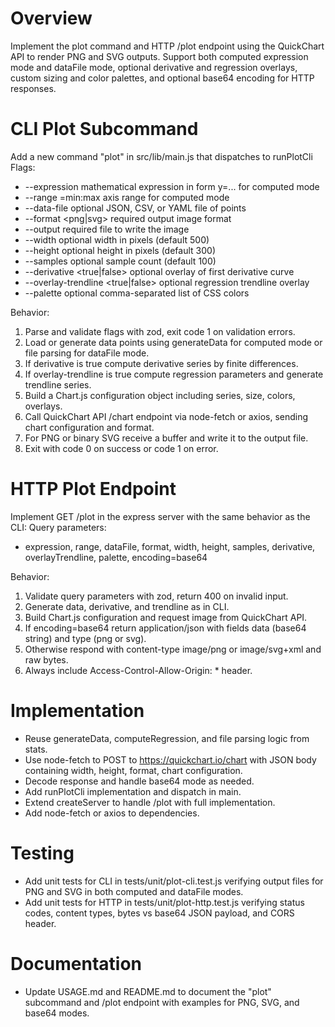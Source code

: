 # Overview
Implement the plot command and HTTP /plot endpoint using the QuickChart API to render PNG and SVG outputs. Support both computed expression mode and dataFile mode, optional derivative and regression overlays, custom sizing and color palettes, and optional base64 encoding for HTTP responses.

# CLI Plot Subcommand
Add a new command "plot" in src/lib/main.js that dispatches to runPlotCli
Flags:
- --expression <function>    mathematical expression in form y=... for computed mode
- --range <axis>=min:max     axis range for computed mode
- --data-file <path>         optional JSON, CSV, or YAML file of points
- --format <png|svg>         required output image format
- --output <path>            required file to write the image
- --width <number>           optional width in pixels (default 500)
- --height <number>          optional height in pixels (default 300)
- --samples <number>         optional sample count (default 100)
- --derivative <true|false>  optional overlay of first derivative curve
- --overlay-trendline <true|false> optional regression trendline overlay
- --palette <colors>         optional comma-separated list of CSS colors

Behavior:
1. Parse and validate flags with zod, exit code 1 on validation errors.
2. Load or generate data points using generateData for computed mode or file parsing for dataFile mode.
3. If derivative is true compute derivative series by finite differences.
4. If overlay-trendline is true compute regression parameters and generate trendline series.
5. Build a Chart.js configuration object including series, size, colors, overlays.
6. Call QuickChart API /chart endpoint via node-fetch or axios, sending chart configuration and format.
7. For PNG or binary SVG receive a buffer and write it to the output file.
8. Exit with code 0 on success or code 1 on error.

# HTTP Plot Endpoint
Implement GET /plot in the express server with the same behavior as the CLI:
Query parameters:
- expression, range, dataFile, format, width, height, samples, derivative, overlayTrendline, palette, encoding=base64

Behavior:
1. Validate query parameters with zod, return 400 on invalid input.
2. Generate data, derivative, and trendline as in CLI.
3. Build Chart.js configuration and request image from QuickChart API.
4. If encoding=base64 return application/json with fields data (base64 string) and type (png or svg).
5. Otherwise respond with content-type image/png or image/svg+xml and raw bytes.
6. Always include Access-Control-Allow-Origin: * header.

# Implementation
- Reuse generateData, computeRegression, and file parsing logic from stats.
- Use node-fetch to POST to https://quickchart.io/chart with JSON body containing width, height, format, chart configuration.
- Decode response and handle base64 mode as needed.
- Add runPlotCli implementation and dispatch in main.
- Extend createServer to handle /plot with full implementation.
- Add node-fetch or axios to dependencies.

# Testing
- Add unit tests for CLI in tests/unit/plot-cli.test.js verifying output files for PNG and SVG in both computed and dataFile modes.
- Add unit tests for HTTP in tests/unit/plot-http.test.js verifying status codes, content types, bytes vs base64 JSON payload, and CORS header.

# Documentation
- Update USAGE.md and README.md to document the "plot" subcommand and /plot endpoint with examples for PNG, SVG, and base64 modes.